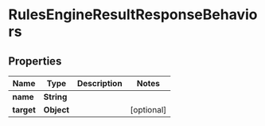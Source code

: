 

# RulesEngineResultResponseBehaviors


## Properties

| Name | Type | Description | Notes |
|------------ | ------------- | ------------- | -------------|
|**name** | **String** |  |  |
|**target** | **Object** |  |  [optional] |



